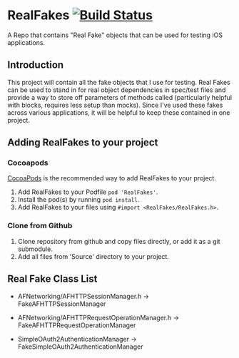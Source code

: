 # RealFakes [![Build Status](https://travis-ci.org/rbaumbach/RealFakes.svg?branch=master)](https://travis-ci.org/rbaumbach/RealFakes)

A Repo that contains "Real Fake" objects that can be used for testing iOS applications.

## Introduction

This project will contain all the fake objects that I use for testing.  Real Fakes can be used to stand in for real object dependencies in spec/test files and provide a way to store off parameters of methods called (particularly helpful with blocks, requires less setup than mocks).  Since I've used these fakes across various applications, it will be helpful to keep these contained in one project.

## Adding RealFakes to your project

### Cocoapods

[CocoaPods](http://cocoapods.org) is the recommended way to add RealFakes to your project.

1.  Add RealFakes to your Podfile `pod 'RealFakes'`.
2.  Install the pod(s) by running `pod install`.
3.  Add RealFakes to your files using `#import <RealFakes/RealFakes.h>`.

### Clone from Github

1.  Clone repository from github and copy files directly, or add it as a git submodule.
2.  Add all files from 'Source' directory to your project.

## Real Fake Class List

* AFNetworking/AFHTTPSessionManager.h -> FakeAFHTTPSessionManager
* AFNetworking/AFHTTPRequestOperationManager.h -> FakeAFHTTPRequestOperationManager

* SimpleOAuth2AuthenticationManager -> FakeSimpleOAuth2AuthenticationManager
